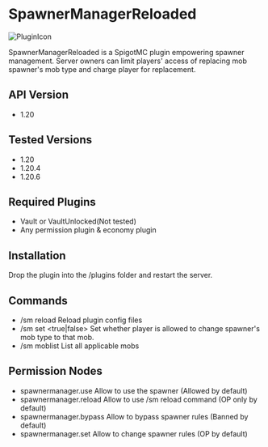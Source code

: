 # SpawnerManagerReloaded

![PluginIcon](https://pic.imgdb.cn/item/66744f6cd9c307b7e97cc072.png#pic_center)

SpawnerManagerReloaded is a SpigotMC plugin empowering spawner management. 
Server owners can limit players' access of replacing mob spawner's mob type and 
charge player for replacement.

## API Version
- 1.20

## Tested Versions
- 1.20
- 1.20.4
- 1.20.6

## Required Plugins
- Vault or VaultUnlocked(Not tested)
- Any permission plugin & economy plugin

## Installation
Drop the plugin into the /plugins folder and restart the server.

## Commands
- /sm reload Reload plugin config files
- /sm set <Mob Name> <true|false> Set whether player is allowed to change spawner's mob type
to that mob.
- /sm moblist List all applicable mobs

## Permission Nodes
- spawnermanager.use Allow to use the spawner (Allowed by default)
- spawnermanager.reload Allow to use /sm reload command (OP only by default)
- spawnermanager.bypass Allow to bypass spawner rules (Banned by default)
- spawnermanager.set Allow to change spawner rules (OP by default)
